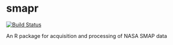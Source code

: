 # smapr

[![Build Status](https://travis-ci.com/mbjoseph/smapr.svg?token=cyseeEQGyeK9iSxrdQsF&branch=master)](https://travis-ci.com/mbjoseph/smapr)

An R package for acquisition and processing of NASA SMAP data

